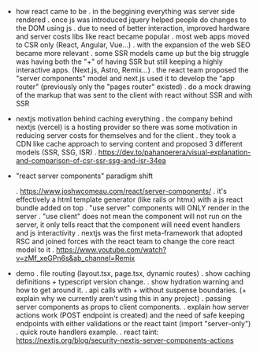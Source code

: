 - how react came to be
  . in the beggining everything was server side rendered
  . once js was introduced jquery helped people do changes to the DOM using js
  . due to need of better interaction, improved hardware and server costs libs like react became popular
  . most web apps moved to CSR only (React, Angular, Vue...)
  . with the expansion of the web SEO became more relevant
  . some SSR models came up but the big struggle was having both the "+" of having SSR but still keeping a highly interactive apps. (Next.js, Astro, Remix...)
  . the react team proposed the "server components" model and next.js used it to develop the "app router" (previously only the "pages router" existed)
  . do a mock drawing of the markup that was sent to the client with react without SSR and with SSR

- nextjs motivation behind caching everything
  . the company behind nextjs (vercel) is a hosting provider so there was some motivation in reducing server costs for themselves and for the client
  . they took a CDN like cache approach to serving content and proposed 3 different models (SSR, SSG, ISR)
  . https://dev.to/pahanperera/visual-explanation-and-comparison-of-csr-ssr-ssg-and-isr-34ea
- "react server components" paradigm shift

  . https://www.joshwcomeau.com/react/server-components/
  . it's effectively a html template generator (like rails or htmx) with a js react bundle added on top
  . "use server" components will ONLY render in the server
  . "use client" does not mean the component will not run on the server, it only tells react that the component will need event handlers and js interactivity
  . nextjs was the first meta-framework that adopted RSC and joined forces with the react team to change the core react model to it
  . https://www.youtube.com/watch?v=zMf_xeGPn6s&ab_channel=Remix

- demo
  . file routing (layout.tsx, page.tsx, dynamic routes)
  . show caching definitions + typescript version change.
  . show hydration warning and how to get around it.
  . api calls with + without suspense boundaries. (+ explain why we currently aren't using this in any project)
  . passing server components as props to client components.
  . explain how server actions work (POST endpoint is created) and the need of safe keeping endpoints with either validations or the react taint (import "server-only")
  . quick route handlers example.
  . react taint: https://nextjs.org/blog/security-nextjs-server-components-actions
